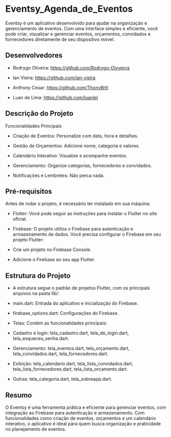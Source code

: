 # Eventsy_Agenda_de_Eventos

Eventsy é um aplicativo desenvolvido para ajudar na organização e gerenciamento de eventos. Com uma interface simples e eficiente, você pode criar, visualizar e gerenciar eventos, orçamentos, convidados e fornecedores diretamente de seu dispositivo móvel.

## Desenvolvedores
- Rodrygo Oliveira: https://github.com/Rodrygo-Olyveyra

- Ian Vieira: https://github.com/ian-vieira

- Anthony Cesar: https://github.com/ThonyBrtt

- Luan de Lima: https://github.com/luanlel

## Descrição do Projeto

Funcionalidades Principais
- Criação de Eventos: Personalize com data, hora e detalhes.

- Gestão de Orçamentos: Adicione nome, categoria e valores.

- Calendário Interativo: Visualize e acompanhe eventos.

- Gerenciamento: Organize categorias, fornecedores e convidados.

- Notificações e Lembretes: Não perca nada.

## Pré-requisitos
Antes de rodar o projeto, é necessário ter instalado em sua máquina:
- Flutter: Você pode seguir as instruções para instalar o Flutter no site oficial.

- Firebase: O projeto utiliza o Firebase para autenticação e armazenamento de dados. Você precisa configurar o Firebase em seu projeto Flutter:

- Crie um projeto no Firebase Console.

- Adicione o Firebase ao seu app Flutter.

## Estrutura do Projeto
- A estrutura segue o padrão de projetos Flutter, com os principais arquivos na pasta lib/:

- main.dart: Entrada do aplicativo e inicialização do Firebase.

- firebase_options.dart: Configurações do Firebase.

- Telas: Contém as funcionalidades principais:

- Cadastro e login: tela_cadastro.dart, tela_de_login.dart, tela_esqueceu_senha.dart.

- Gerenciamento: tela_eventos.dart, tela_orçamento.dart, tela_convidados.dart, tela_fornecedores.dart.

- Exibição: tela_calendario.dart, tela_lista_convidados.dart, tela_lista_fornecedores.dart, tela_lista_orcamento.dart.

- Outras: tela_categoria.dart, tela_sobreapp.dart.

## Resumo
O Eventsy é uma ferramenta prática e eficiente para gerenciar eventos, com integração ao Firebase para autenticação e armazenamento. Com funcionalidades como criação de eventos, orçamentos e um calendário interativo, o aplicativo é ideal para quem busca organização e praticidade no planejamento de eventos.
